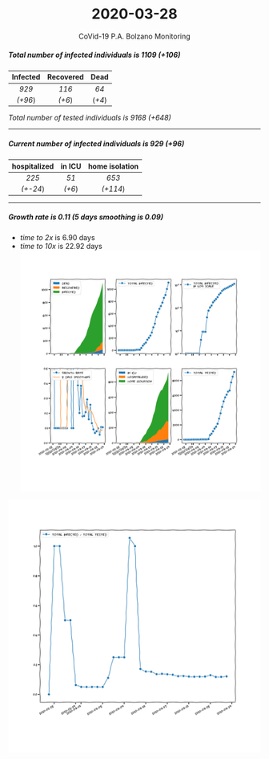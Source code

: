 <div align='center'>

# 2020-03-28
CoVid-19 P.A. Bolzano Monitoring
</div>

##### Total number of infected individuals is 1109 (+106)
Infected | Recovered | Dead
:---: | :---: | :---:
*929* | *116* | *64*
*(+96*) | *(+6*) | (*+4*)

*Total number of tested individuals is 9168 (+648)*
***
##### Current number of infected individuals is 929 (+96)
hospitalized | in ICU | home isolation
:---: | :---: | :---:
*225* |*51* |*653*
*(+-24*) |*(+6*) |*(+114*)
***
##### Growth rate is 0.11 (5 days smoothing is 0.09)
- *time to 2x* is 6.90 days
- *time to 10x* is 22.92 days
![stats][stats]

![infected_normalized][infected_normalized]

[stats]: stats_P.A.Bolzano.png
[infected_normalized]: infected_normalized_P.A.Bolzano.png
